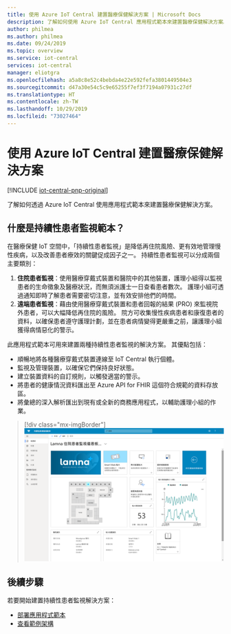 ```yaml
---
title: 使用 Azure IoT Central 建置醫療保健解決方案 | Microsoft Docs
description: 了解如何使用 Azure IoT Central 應用程式範本來建置醫療保健解決方案。
author: philmea
ms.author: philmea
ms.date: 09/24/2019
ms.topic: overview
ms.service: iot-central
services: iot-central
manager: eliotgra
ms.openlocfilehash: a5a8c8e52c4bebda4e22e592fefa3801449504e3
ms.sourcegitcommit: d47a30e54c5c9e65255f7ef3f7194a07931c27df
ms.translationtype: HT
ms.contentlocale: zh-TW
ms.lasthandoff: 10/29/2019
ms.locfileid: "73027464"
---
```

# <a name="building-healthcare-solutions-with-azure-iot-central"></a>使用 Azure IoT Central 建置醫療保健解決方案 

[!INCLUDE [iot-central-pnp-original](../../../includes/iot-central-pnp-original-note.md)]

了解如何透過 Azure IoT Central 使用應用程式範本來建置醫療保健解決方案。

## <a name="what-is-continuous-patient-monitoring-template"></a>什麼是持續性患者監視範本？

在醫療保健 IoT 空間中，「持續性患者監視」是降低再住院風險、更有效地管理慢性疾病，以及改善患者療效的關鍵促成因子之一。 持續性患者監視可以分成兩個主要類別：

1. **住院患者監視**：使用醫療穿戴式裝置和醫院中的其他裝置，護理小組得以監視患者的生命徵象及醫療狀況，而無須派護士一日查看患者數次。 護理小組可透過通知即時了解患者需要密切注意，並有效安排他們的時間。
1. **遠端患者監視**：藉由使用醫療穿戴式裝置和患者回報的結果 (PRO) 來監視院外患者，可以大幅降低再住院的風險。 院方可收集慢性疾病患者和康復患者的資料，以確保患者遵守護理計劃，並在患者病情變得更嚴重之前，讓護理小組獲得病情惡化的警示。

此應用程式範本可用來建置兩種持續性患者監視的解決方案。 其優點包括：

* 順暢地將各種醫療穿戴式裝置連線至 IoT Central 執行個體。
* 監視及管理裝置，以確保它們保持良好狀態。
* 建立裝置資料的自訂規則，以觸發適當的警示。
* 將患者的健康情況資料匯出至 Azure API for FHIR 這個符合規範的資料存放區。
* 將彙總的深入解析匯出到現有或全新的商務應用程式，以輔助護理小組的作業。

>[!div class="mx-imgBorder"] 
>![CPM-dashboard](media/in-patient-dashboard.png)

## <a name="next-steps"></a>後續步驟

若要開始建置持續性患者監視解決方案：

* [部署應用程式範本](tutorial-continuous-patient-monitoring.md)
* [查看範例架構](concept-continuous-patient-monitoring-architecture.md)